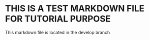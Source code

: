 THIS IS A TEST MARKDOWN FILE FOR TUTORIAL PURPOSE
===

This markdown file is located in the develop branch